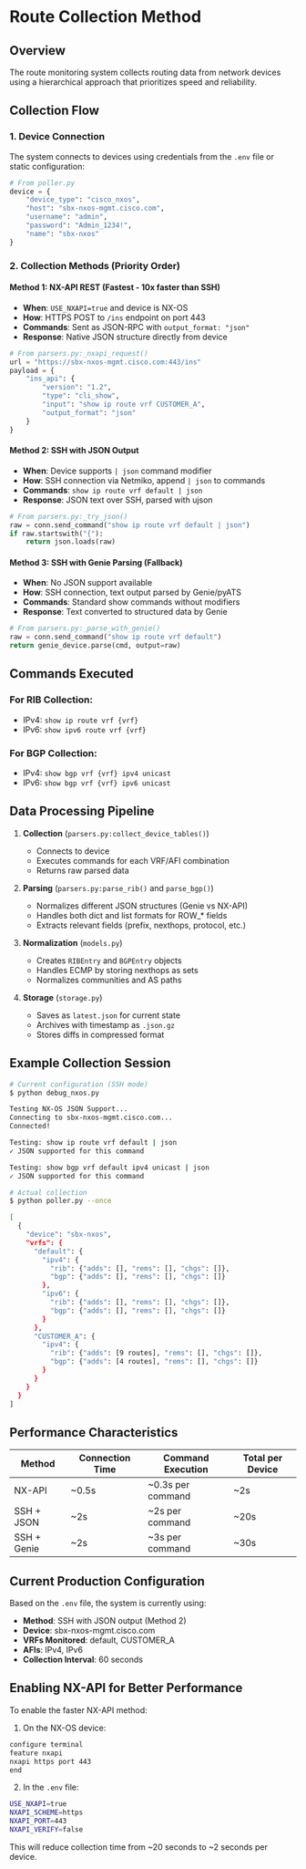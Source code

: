 # Route Collection Method

## Overview
The route monitoring system collects routing data from network devices using a hierarchical approach that prioritizes speed and reliability.

## Collection Flow

### 1. Device Connection
The system connects to devices using credentials from the `.env` file or static configuration:
```python
# From poller.py
device = {
    "device_type": "cisco_nxos",
    "host": "sbx-nxos-mgmt.cisco.com",
    "username": "admin",
    "password": "Admin_1234!",
    "name": "sbx-nxos"
}
```

### 2. Collection Methods (Priority Order)

#### Method 1: NX-API REST (Fastest - 10x faster than SSH)
- **When**: `USE_NXAPI=true` and device is NX-OS
- **How**: HTTPS POST to `/ins` endpoint on port 443
- **Commands**: Sent as JSON-RPC with `output_format: "json"`
- **Response**: Native JSON structure directly from device

```python
# From parsers.py:_nxapi_request()
url = "https://sbx-nxos-mgmt.cisco.com:443/ins"
payload = {
    "ins_api": {
        "version": "1.2",
        "type": "cli_show",
        "input": "show ip route vrf CUSTOMER_A",
        "output_format": "json"
    }
}
```

#### Method 2: SSH with JSON Output
- **When**: Device supports `| json` command modifier
- **How**: SSH connection via Netmiko, append `| json` to commands
- **Commands**: `show ip route vrf default | json`
- **Response**: JSON text over SSH, parsed with ujson

```python
# From parsers.py:_try_json()
raw = conn.send_command("show ip route vrf default | json")
if raw.startswith("{"):
    return json.loads(raw)
```

#### Method 3: SSH with Genie Parsing (Fallback)
- **When**: No JSON support available
- **How**: SSH connection, text output parsed by Genie/pyATS
- **Commands**: Standard show commands without modifiers
- **Response**: Text converted to structured data by Genie

```python
# From parsers.py:_parse_with_genie()
raw = conn.send_command("show ip route vrf default")
return genie_device.parse(cmd, output=raw)
```

## Commands Executed

### For RIB Collection:
- IPv4: `show ip route vrf {vrf}`
- IPv6: `show ipv6 route vrf {vrf}`

### For BGP Collection:
- IPv4: `show bgp vrf {vrf} ipv4 unicast`
- IPv6: `show bgp vrf {vrf} ipv6 unicast`

## Data Processing Pipeline

1. **Collection** (`parsers.py:collect_device_tables()`)
   - Connects to device
   - Executes commands for each VRF/AFI combination
   - Returns raw parsed data

2. **Parsing** (`parsers.py:parse_rib()` and `parse_bgp()`)
   - Normalizes different JSON structures (Genie vs NX-API)
   - Handles both dict and list formats for ROW_* fields
   - Extracts relevant fields (prefix, nexthops, protocol, etc.)

3. **Normalization** (`models.py`)
   - Creates `RIBEntry` and `BGPEntry` objects
   - Handles ECMP by storing nexthops as sets
   - Normalizes communities and AS paths

4. **Storage** (`storage.py`)
   - Saves as `latest.json` for current state
   - Archives with timestamp as `.json.gz`
   - Stores diffs in compressed format

## Example Collection Session

```bash
# Current configuration (SSH mode)
$ python debug_nxos.py

Testing NX-OS JSON Support...
Connecting to sbx-nxos-mgmt.cisco.com...
Connected!

Testing: show ip route vrf default | json
✓ JSON supported for this command

Testing: show bgp vrf default ipv4 unicast | json
✓ JSON supported for this command

# Actual collection
$ python poller.py --once

[
  {
    "device": "sbx-nxos",
    "vrfs": {
      "default": {
        "ipv4": {
          "rib": {"adds": [], "rems": [], "chgs": []},
          "bgp": {"adds": [], "rems": [], "chgs": []}
        },
        "ipv6": {
          "rib": {"adds": [], "rems": [], "chgs": []},
          "bgp": {"adds": [], "rems": [], "chgs": []}
        }
      },
      "CUSTOMER_A": {
        "ipv4": {
          "rib": {"adds": [9 routes], "rems": [], "chgs": []},
          "bgp": {"adds": [4 routes], "rems": [], "chgs": []}
        }
      }
    }
  }
]
```

## Performance Characteristics

| Method | Connection Time | Command Execution | Total per Device |
|--------|----------------|-------------------|------------------|
| NX-API | ~0.5s | ~0.3s per command | ~2s |
| SSH + JSON | ~2s | ~2s per command | ~20s |
| SSH + Genie | ~2s | ~3s per command | ~30s |

## Current Production Configuration

Based on the `.env` file, the system is currently using:
- **Method**: SSH with JSON output (Method 2)
- **Device**: sbx-nxos-mgmt.cisco.com
- **VRFs Monitored**: default, CUSTOMER_A
- **AFIs**: IPv4, IPv6
- **Collection Interval**: 60 seconds

## Enabling NX-API for Better Performance

To enable the faster NX-API method:

1. On the NX-OS device:
```bash
configure terminal
feature nxapi
nxapi https port 443
end
```

2. In the `.env` file:
```bash
USE_NXAPI=true
NXAPI_SCHEME=https
NXAPI_PORT=443
NXAPI_VERIFY=false
```

This will reduce collection time from ~20 seconds to ~2 seconds per device.
